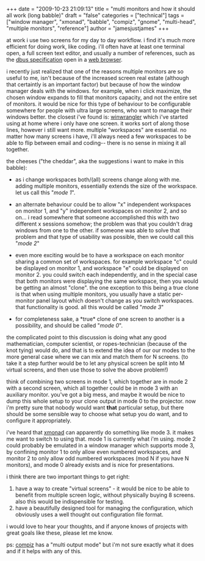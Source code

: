 +++
date = "2009-10-23 21:09:13"
title = "multi monitors and how it should all work (long babble)"
draft = "false"
categories = ["technical"]
tags = ["window manager", "xmonad", "babble", "compiz", "gnome", "multi-head", "multiple monitors", "reference"]
author = "jamesjustjames"
+++

at work i use two screens for my day to day workflow. i find it's much more efficient for doing work, like coding. i'll often have at least one terminal open, a full screen text editor, and usually a number of references, such as the <a href="http://dbus.freedesktop.org/doc/dbus-specification.html">dbus specification</a> open in a <a href="http://projects.gnome.org/epiphany/">web browser</a>.

i recently just realized that one of the reasons multiple monitors are so useful to me, isn't because of the increased screen real estate (although that certaintly is an important factor) but because of how the window manager deals with the windows. for example, when i click maximize, the chosen window expands to fill that monitors capacity, and not the entire set of monitors. it would be nice for this type of behaviour to be configurable somewhere for people with ultra large screens, who want to manage their windows better. the closest i've found is: <a href="https://launchpad.net/winwrangler">winwrangler</a> which i've started using at home where i only have one screen. it works sort of along those lines, however i still want more. multiple "workspaces" are essential. no matter how many screens i have, i'll always need a few workspaces to be able to flip between email and coding-- there is no sense in mixing it all together.

the cheeses ("the cheddar", aka the suggestions i want to make in this babble):
<ul>
	<li> as i change workspaces both/(all) screens change along with me. adding multiple monitors, essentially extends the size of the workspace. let us call this "<em>mode 1</em>".</li>
</ul>
<ul>
	<li>an alternate behaviour could be to allow "x" independent workspaces on monitor 1, and "y" independent workspaces on monitor 2, and so on... i read somewhere that someone accomplished this with two different x sessions somehow; the problem was that you couldn't drag windows from one to the other. if someone was able to solve that problem and that type of usability was possible, then we could call this "<em>mode 2</em>"</li>
</ul>
<ul>
	<li>even more exciting would be to have a workspace on each monitor sharing a common set of workspaces. for example workspace "c" could be displayed on monitor 1, and workspace "e" could be displayed on monitor 2. you could switch each independently, and in the special case that both monitors were displaying the same workspace, then you would be getting an almost "clone". the one exception to this being a true clone is that when using multiple monitors, you usually have a static per-monitor panel layout which doesn't change as you switch workspaces. that functionality is good. all this would be called "<em>mode 3</em>"</li>
</ul>
<ul>
	<li>for completeness sake, a *true* clone of one screen to another is a possibility, and should be called "<em>mode 0</em>".</li>
</ul>
the complicated point to this discussion is doing what any good mathematician, computer scientist, or ropes-technician (because of the knot tying) would do, and that is to extend the idea of our our modes to the more general case where we can mix and match them for N screens. (to take it a step further would be to let any physical screen be split into M virtual screens, and then use those to solve the above problem!)

think of combining two screens in mode 1, which together are in mode 2 with a second screen, which all together could be in mode 3 with an auxiliary monitor. you've got a big mess, and maybe it would be nice to dump this whole setup to your clone output in mode 0 to the projector. now i'm pretty sure that nobody would want <strong>that</strong> particular setup, but there should be some sensible way to choose what setup you do want, and to configure it appropriately.

i've heard that <a href="http://xmonad.org/">xmonad</a> can apparently do something like mode 3. it makes me want to switch to using that. mode 1 is currently what i'm using. mode 2 could probably be emulated in a window manager which supports mode 3, by confining monitor 1 to only allow even numbered workspaces, and monitor 2 to only allow odd numbered workspaces (mod N if you have N monitors), and mode 0 already exists and is nice for presentations.

i think there are two important things to get right:

1) have a way to create "virtual screens" - it would be nice to be able to benefit from multiple screen logic, without physically buying 8 screens. also this would be indispensible for testing.
2) have a beautifully designed tool for managing the configuration, which obviously uses a well thought out configuration file format.

i would love to hear your thoughts, and if anyone knows of projects with great goals like these, please let me know.

ps: <a href="http://www.compiz-fusion.org/">compiz</a> has a "multi output mode" but i'm not sure exactly what it does and if it helps with any of this.

